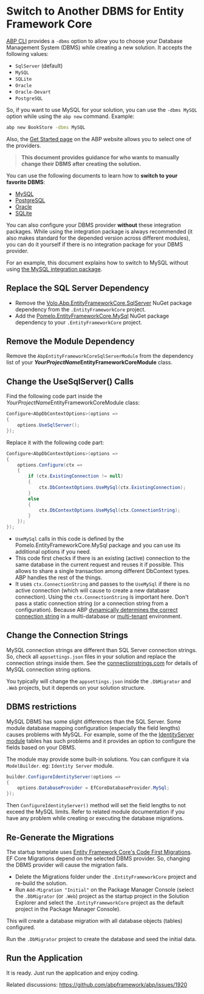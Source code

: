 # Switch to Another DBMS for Entity Framework Core

[ABP CLI](CLI.md) provides a `-dbms` option to allow you to choose your Database Management System (DBMS) while creating a new solution. It accepts the following values:

- `SqlServer` (default)
- `MySQL`
- `SQLite`
- `Oracle`
- `Oracle-Devart`
- `PostgreSQL`

So, if you want to use MySQL for your solution, you can use the `-dbms MySQL` option while using the `abp new` command. Example:

````bash
abp new BookStore -dbms MySQL
````

Also, the [Get Started page](https://abp.io/get-started) on the ABP website allows you to select one of the providers.

> **This document provides guidance for who wants to manually change their DBMS after creating the solution.**

You can use the following documents to learn how to **switch to your favorite DBMS**:

* [MySQL](Entity-Framework-Core-MySQL.md)
* [PostgreSQL](Entity-Framework-Core-PostgreSQL.md)
* [Oracle](Entity-Framework-Core-Oracle.md)
* [SQLite](Entity-Framework-Core-SQLite.md)

You can also configure your DBMS provider **without** these integration packages. While using the integration package is always recommended (it also makes standard for the depended version across different modules), you can do it yourself if there is no integration package for your DBMS provider.

For an example, this document explains how to switch to MySQL without using [the MySQL integration package](Entity-Framework-Core-MySQL.md).

## Replace the SQL Server Dependency

* Remove the [Volo.Abp.EntityFrameworkCore.SqlServer](https://www.nuget.org/packages/Volo.Abp.EntityFrameworkCore.SqlServer) NuGet package dependency from the `.EntityFrameworkCore` project.
* Add the [Pomelo.EntityFrameworkCore.MySql](https://www.nuget.org/packages/Pomelo.EntityFrameworkCore.MySql/) NuGet package dependency to your `.EntityFrameworkCore` project.

## Remove the Module Dependency 

Remove the `AbpEntityFrameworkCoreSqlServerModule` from the dependency list of your ***YourProjectName*EntityFrameworkCoreModule** class.

## Change the UseSqlServer() Calls

Find the following code part inside the *YourProjectName*EntityFrameworkCoreModule class:

````csharp
Configure<AbpDbContextOptions>(options =>
{
    options.UseSqlServer();
});
````

Replace it with the following code part:

````csharp
Configure<AbpDbContextOptions>(options =>
{
    options.Configure(ctx =>
    {
        if (ctx.ExistingConnection != null)
        {
            ctx.DbContextOptions.UseMySql(ctx.ExistingConnection);
        }
        else
        {
            ctx.DbContextOptions.UseMySql(ctx.ConnectionString);
        }
    });
});
````

* `UseMySql` calls in this code is defined by the Pomelo.EntityFrameworkCore.MySql package and you can use its additional options if you need.
* This code first checks if there is an existing (active) connection to the same database in the current request and reuses it if possible. This allows to share a single transaction among different DbContext types. ABP handles the rest of the things.
* It uses `ctx.ConnectionString` and passes to the `UseMySql` if there is no active connection (which will cause to create a new database connection). Using the `ctx.ConnectionString` is important here. Don't pass a static connection string (or a connection string from a configuration). Because ABP [dynamically determines the correct connection string](Connection-Strings.md) in a multi-database or [multi-tenant](Multi-Tenancy.md) environment.

## Change the Connection Strings

MySQL connection strings are different than SQL Server connection strings. So, check all `appsettings.json` files in your solution and replace the connection strings inside them. See the [connectionstrings.com]( https://www.connectionstrings.com/mysql/ ) for details of MySQL connection string options.

You typically will change the `appsettings.json` inside the `.DbMigrator` and `.Web` projects, but it depends on your solution structure.

## DBMS restrictions

MySQL DBMS has some slight differences than the SQL Server. Some module database mapping configuration (especially the field lengths) causes problems with MySQL. For example, some of the the [IdentityServer module](Modules/IdentityServer.md) tables has such problems and it provides an option to configure the fields based on your DBMS.

The module may provide some built-in solutions. You can configure it via `ModelBuilder`. eg: `Identity Server` module.

```csharp
builder.ConfigureIdentityServer(options =>
{
    options.DatabaseProvider = EfCoreDatabaseProvider.MySql;
});
```

Then `ConfigureIdentityServer()` method will set the field lengths to not exceed the MySQL limits. Refer to related module documentation if you have any problem while creating or executing the database migrations.

## Re-Generate the Migrations

The startup template uses [Entity Framework Core's Code First Migrations](https://docs.microsoft.com/en-us/ef/core/managing-schemas/migrations/). EF Core Migrations depend on the selected DBMS provider. So, changing the DBMS provider will cause the migration fails.

* Delete the Migrations folder under the `.EntityFrameworkCore` project and re-build the solution.
* Run `Add-Migration "Initial"` on the Package Manager Console (select the `.DbMigrator`  (or `.Web`) project as the startup project in the Solution Explorer and select the `.EntityFrameworkCore` project as the default project in the Package Manager Console).

This will create a database migration with all database objects (tables) configured.

Run the `.DbMigrator` project to create the database and seed the initial data.

## Run the Application

It is ready. Just run the application and enjoy coding.

Related discussions: https://github.com/abpframework/abp/issues/1920